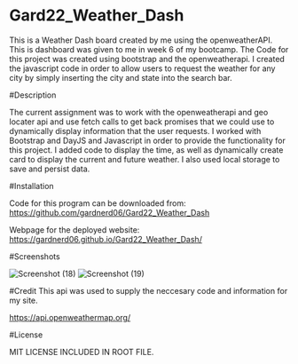 # Gard22_Weather_Dash

This is a Weather Dash board created by me using the openweatherAPI.
This is dashboard was given to me in week 6 of my bootcamp. The Code for this project was created using bootstrap and the openweatherapi. I created the javascript code in order to allow users to request the weather for any city by simply inserting the city and state into the search bar.

#Description

The current assignment was to work with the openweatherapi and geo locater api and use fetch calls to get back promises that we could use to dynamically display information that the user requests. I worked with Bootstrap and DayJS and Javascript in order to provide the functionality for this project. I added code to display the time, as well as dynamically create card to display the current and future weather. I also used local storage to save and persist data.

#Installation

Code for this program can be downloaded from: https://github.com/gardnerd06/Gard22_Weather_Dash

Webpage for the deployed website: https://gardnerd06.github.io/Gard22_Weather_Dash/

#Screenshots

![Screenshot (18)](https://user-images.githubusercontent.com/115792714/211464860-d03cce14-0912-4a41-b8d5-26d1615f86a2.png)
![Screenshot (19)](https://user-images.githubusercontent.com/115792714/211464865-182e2cc3-0a18-440a-a72f-018b3b1bfa47.png)

#Credit
This api was used to supply the neccesary code and information for my site.

https://api.openweathermap.org/

#License

MIT LICENSE INCLUDED IN ROOT FILE.
